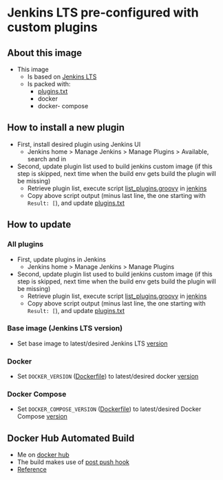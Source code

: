 # Jenkins LTS pre-configured with custom plugins

## About this image
* This image
    * Is based on [Jenkins LTS](https://jenkins.io/changelog-stable/)
    * Is packed with:
        * [plugins.txt](./plugins.txt)
        * docker
        * docker- compose

## How to install a new plugin
* First, install desired plugin using Jenkins UI
    * Jenkins home > Manage Jenkins > Manage Plugins > Available, search and in
* Second, update plugin list used to build jenkins custom image (if this step is skipped, next time when the build env gets build the plugin will be missing)
    * Retrieve plugin list, execute script [list_plugins.groovy](tools/list_plugins.groovy) in [jenkins](http://jenkins.example.org/script)
    * Copy above script output (minus last line, the one starting with `Result: [`), and update [plugins.txt](plugins.txt)


## How to update
### All plugins
* First, update plugins in Jenkins
    * Jenkins home > Manage Jenkins > Manage Plugins
* Second, update plugin list used to build jenkins custom image (if this step is skipped, next time when the build env gets build the plugin will be missing)
    * Retrieve plugin list, execute script [list_plugins.groovy](tools/list_plugins.groovy) in [jenkins](http://jenkins.example.org/script)
    * Copy above script output (minus last line, the one starting with `Result: [`), and update [plugins.txt](plugins.txt)

### Base image (Jenkins LTS version)
* Set base image to latest/desired Jenkins LTS [version](https://jenkins.io/changelog-stable/)

### Docker
* Set `DOCKER_VERSION` ([Dockerfile](./Dockerfile)) to latest/desired docker [version](https://github.com/docker/docker-ce/releases)

### Docker Compose
* Set `DOCKER_COMPOSE_VERSION` ([Dockerfile](./Dockerfile)) to latest/desired Docker Compose [version](https://github.com/docker/compose/releases)

## Docker Hub Automated Build
* Me on [docker hub](https://hub.docker.com/r/shoepping/jenkins-custom/)
* The build makes use of [post push hook](hooks/post_push)
* [Reference](https://docs.docker.com/docker-cloud/builds/advanced/)
